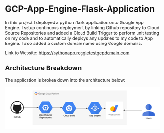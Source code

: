 # GCP-App-Engine-Flask-Application
In this project I deployed a python flask application onto Google App Engine. I setup continuous deployment by linking Github repository to Cloud Source Repositories and added a Cloud Build Trigger to perform unit testing on my code and to automatically deploys any updates to my code to App Engine. I also added a custom domain name using Google domains.

Link to Website: https://pythonapp.reggietestgcpdomain.com

## Architecture Breakdown

The application is broken down into the architecture below:

![app](https://github.com/rjones18/Images/blob/main/APP%20Engine%20flask.png)
